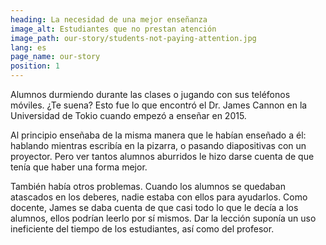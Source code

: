 ```yaml
---
heading: La necesidad de una mejor enseñanza
image_alt: Estudiantes que no prestan atención
image_path: our-story/students-not-paying-attention.jpg
lang: es
page_name: our-story
position: 1
---
```


Alumnos durmiendo durante las clases o jugando con sus teléfonos móviles. ¿Te suena? Esto fue lo que encontró el Dr. James Cannon en la Universidad de Tokio cuando empezó a enseñar en 2015.

Al principio enseñaba de la misma manera que le habían enseñado a él: hablando mientras escribía en la pizarra, o pasando diapositivas con un proyector. Pero ver tantos alumnos aburridos le hizo darse cuenta de que tenía que haber una forma mejor.

También había otros problemas. Cuando los alumnos se quedaban atascados en los deberes, nadie estaba con ellos para ayudarlos. Como docente, James se daba cuenta de que casi todo lo que le decía a los alumnos, ellos podrían leerlo por sí mismos. Dar la lección suponía un uso ineficiente del tiempo de los estudiantes, así como del profesor.
